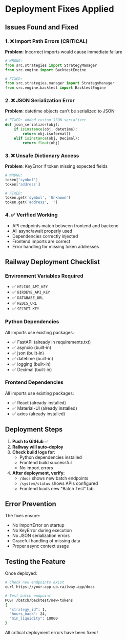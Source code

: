 # Deployment Fixes Applied

## Issues Found and Fixed

### 1. ❌ Import Path Errors (CRITICAL)
**Problem**: Incorrect imports would cause immediate failure
```python
# WRONG:
from src.strategies import StrategyManager
from src.engine import BacktestEngine

# FIXED:
from src.strategies.manager import StrategyManager
from src.engine.backtest import BacktestEngine
```

### 2. ❌ JSON Serialization Error
**Problem**: datetime objects can't be serialized to JSON
```python
# FIXED: Added custom JSON serializer
def json_serializer(obj):
    if isinstance(obj, datetime):
        return obj.isoformat()
    elif isinstance(obj, Decimal):
        return float(obj)
```

### 3. ❌ Unsafe Dictionary Access
**Problem**: KeyError if token missing expected fields
```python
# WRONG:
token['symbol']
token['address']

# FIXED:
token.get('symbol', 'Unknown')
token.get('address', '')
```

### 4. ✅ Verified Working
- API endpoints match between frontend and backend
- All async/await properly used
- Dependencies correctly injected
- Frontend imports are correct
- Error handling for missing token addresses

## Railway Deployment Checklist

### Environment Variables Required
- ✅ `HELIUS_API_KEY` 
- ✅ `BIRDEYE_API_KEY`
- ✅ `DATABASE_URL`
- ✅ `REDIS_URL`
- ✅ `SECRET_KEY`

### Python Dependencies
All imports use existing packages:
- ✅ FastAPI (already in requirements.txt)
- ✅ asyncio (built-in)
- ✅ json (built-in)
- ✅ datetime (built-in)
- ✅ logging (built-in)
- ✅ Decimal (built-in)

### Frontend Dependencies
All imports use existing packages:
- ✅ React (already installed)
- ✅ Material-UI (already installed)
- ✅ axios (already installed)

## Deployment Steps

1. **Push to GitHub** ✅
2. **Railway will auto-deploy**
3. **Check build logs for:**
   - Python dependencies installed
   - Frontend build successful
   - No import errors
4. **After deployment, verify:**
   - `/docs` shows new batch endpoints
   - `/system/status` shows APIs configured
   - Frontend loads new "Batch Test" tab

## Error Prevention

The fixes ensure:
- No ImportError on startup
- No KeyError during execution
- No JSON serialization errors
- Graceful handling of missing data
- Proper async context usage

## Testing the Feature

Once deployed:
```bash
# Check new endpoints exist
curl https://your-app.up.railway.app/docs

# Test batch endpoint
POST /batch/backtest/new-tokens
{
  "strategy_id": 1,
  "hours_back": 24,
  "min_liquidity": 10000
}
```

All critical deployment errors have been fixed!